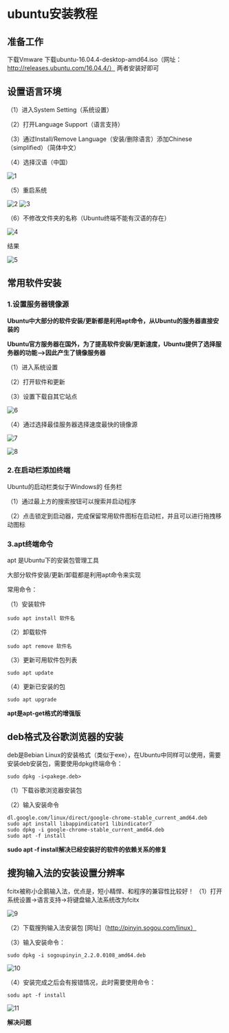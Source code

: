 # ubuntu安装教程

## 准备工作
下载Vmware
下载ubuntu-16.04.4-desktop-amd64.iso（网址：http://releases.ubuntu.com/16.04.4/）
两者安装好即可

## 设置语言环境

（1）进入System Setting（系统设置）

（2）打开Language Support（语言支持）

（3）通过Install/Remove Language（安装/删除语言）添加Chinese（simplified）（简体中文）

（4）选择汉语（中国）

![1](https://github.com/Renwoxin/Python/blob/master/image/1.png)

（5）重启系统

![2](https://github.com/Renwoxin/Python/blob/master/image/2.png)
![3](https://github.com/Renwoxin/Python/blob/master/image/3.png)

（6）不修改文件夹的名称（Ubuntu终端不能有汉语的存在）

![4](https://github.com/Renwoxin/Python/blob/master/image/4.png)

结果

![5](https://github.com/Renwoxin/Python/blob/master/image/5.png)

## 常用软件安装

### 1.设置服务器镜像源

**Ubuntu中大部分的软件安装/更新都是利用apt命令，从Ubuntu的服务器直接安装的**

**Ubuntu官方服务器在国外，为了提高软件安装/更新速度，Ubuntu提供了选择服务器的功能——>因此产生了镜像服务器**

（1）进入系统设置

（2）打开软件和更新

（3）设置下载自其它站点

![6](https://github.com/Renwoxin/Python/blob/master/image/6.png)

（4）通过选择最佳服务器选择速度最快的镜像源

![7](https://github.com/Renwoxin/Python/blob/master/image/7.png)

![8](https://github.com/Renwoxin/Python/blob/master/image/8.png)

### 2.在启动栏添加终端

Ubuntu的启动栏类似于Windows的 任务栏

（1）通过最上方的搜索按钮可以搜索并启动程序

（2）点击锁定到启动器，完成保留常用软件图标在启动栏，并且可以进行拖拽移动图标

### 3.apt终端命令

apt 是Ubuntu下的安装包管理工具

大部分软件安装/更新/卸载都是利用apt命令来实现

常用命令：

（1）安装软件

	sudo apt install 软件名

（2）卸载软件

	sudo apt remove 软件名

（3）更新可用软件包列表

	sudo apt update

（4）更新已安装的包

	sudo apt upgrade

**apt是apt-get格式的增强版**
## deb格式及谷歌浏览器的安装
deb是Bebian Linux的安装格式（类似于exe），在Ubuntu中同样可以使用，需要安装deb安装包，需要使用dpkg终端命令：

	sudo dpkg -i<pakege.deb>

（1）下载谷歌浏览器安装包

（2）输入安装命令

	dl.google.com/linux/direct/google-chrome-stable_current_amd64.deb
	sudo apt install libappindicator1 libindicator7
	sudo dpkg -i google-chrome-stable_current_amd64.deb
	sudo apt -f install
**sudo apt -f install解决已经安装好的软件的依赖关系的修复**
## 搜狗输入法的安装设置分辨率

fcitx被称小企鹅输入法，优点是，短小精悍、和程序的兼容性比较好！
（1）打开系统设置->语言支持->将键盘输入法系统改为fcitx

![9](/home/heigou/Desktop/Python/image/9.png)

（2）下载搜狗输入法安装包 [网址]（http://pinyin.sogou.com/linux）

（3）输入安装命令：

	sudo dpkg -i sogoupinyin_2.2.0.0108_amd64.deb

![10](/home/heigou/Desktop/Python/image/10.png)

（4）安装完成之后会有报错情况，此时需要使用命令：

	sodu apt -f install
![11](/home/heigou/Desktop/Python/image/11.png)

**解决问题**
